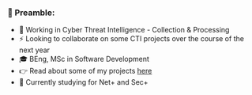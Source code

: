 ### 👋 Preamble: 

- 🔬 Working in Cyber Threat Intelligence - Collection & Processing
- ⚡️ Looking to collaborate on some CTI projects over the course of the next year
- 🎓 BEng, MSc in Software Development
- 👉 Read about some of my projects [here](https://daire-curran.000webhostapp.com/)
- 🌱 Currently studying for Net+ and Sec+


<!--
**dairelad/dairelad** is a ✨ _special_ ✨ repository because its `README.md` (this file) appears on your GitHub profile.

Here are some ideas to get you started:

- 🔭 I’m currently working on ...
- 🌱 I’m currently learning ...
- 👯 I’m looking to collaborate on ...
- 🤔 I’m looking for help with ...
- 💬 Ask me about ...
- 📫 How to reach me: ...
- 😄 Pronouns: ...
- ⚡ Fun fact: ...
-->
